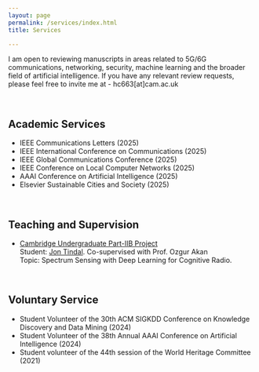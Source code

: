 ```yaml
---
layout: page
permalink: /services/index.html
title: Services

---
```


I am open to reviewing manuscripts in areas related to 5G/6G communications, networking, security, machine learning and the broader field of artificial intelligence. If you have any relevant review requests, please feel free to invite me at - hc663[at]cam.ac.uk

<br>

## Academic Services

- IEEE Communications Letters (2025)
- IEEE International Conference on Communications (2025)
- IEEE Global Communications Conference (2025)
- IEEE Conference on Local Computer Networks (2025)
- AAAI Conference on Artificial Intelligence (2025)
- Elsevier Sustainable Cities and Society (2025)

<br>

## Teaching and Supervision

- [Cambridge Undergraduate Part-IIB Project](https://teaching.eng.cam.ac.uk/content/part-iib-project-introduction)<br>Student: [Jon Tindal](https://www.linkedin.com/in/jon-tindal-a87668254/). Co-supervised with Prof. Ozgur Akan<br>Topic: Spectrum Sensing with Deep Learning for Cognitive Radio.

<br>

## Voluntary Service

- Student Volunteer of the 30th ACM SIGKDD Conference on Knowledge Discovery and Data Mining (2024)
- Student Volunteer of the 38th Annual AAAI Conference on Artificial Intelligence (2024)
- Student volunteer of the 44th session of the World Heritage Committee (2021)



<br>
